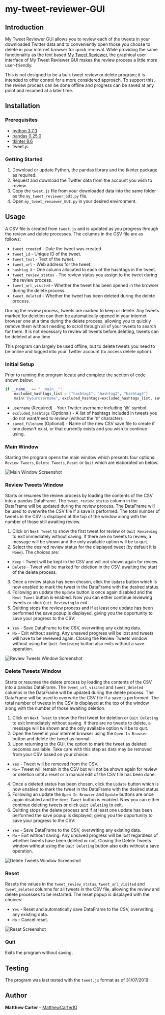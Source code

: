 # my-tweet-reviewer-GUI

## Introduction

My Tweet Reviewer GUI allows you to review each of the tweets in your downloaded Twitter data and to conveniently open those you choose to delete in your internet browser for quick removal. While providing the same functionality as the text based [My Tweet Reviewer](https://github.com/MatthewCarterIO/my-tweet-reviewer), the graphical user interface of My Tweet Reviewer GUI makes the review process a little more user-friendly.

This is not designed to be a bulk tweet review or delete program; it is intended to offer control for a more considered approach. To support this, the review process can be done offline and progress can be saved at any point and resumed at a later time.

## Installation

### Prerequisites

* [python 3.7.3](https://www.python.org/)
* [pandas 0.25.0](https://pandas.pydata.org/index.html)
* [tkinter 8.6](https://docs.python.org/3/library/tkinter.html)
* tweet.js

### Getting Started

1. Download or update Python, the pandas library and the tkinter package as required. 
2. Request and download the Twitter data from the account you wish to review.
3. Copy the `tweet.js` file from your downloaded data into the same folder as the `my_tweet_reviewer_GUI.py` file.
4. Open `my_tweet_reviewer_GUI.py` in your desired environment.

## Usage

A CSV file is created from `tweet.js` and is updated as you progress through the review and delete processes. The columns in the CSV file are as follows:

- `tweet_created` - Date the tweet was created.
- `tweet_id` - Unique ID of the tweet.
- `tweet_text` - Text of the tweet.
- `tweet_url` - Web address for the tweet.
- `hashtag_X` - One column allocated to each of the hashtags in the tweet.
- `tweet_review_status` - The review status you assign to the tweet during the review process.
- `tweet_url_visited` - Whether the tweet has been opened in the browser during the delete process.
- `tweet_deleted` - Whether the tweet has been deleted during the delete process.

During the review process, tweets are marked to keep or delete. Any tweets marked for deletion can then be automatically opened in your internet browser one at a time during the delete process, allowing you to quickly remove them without needing to scroll through all of your tweets to search for them. It is not necessary to review all tweets before deleting, tweets can be deleted at any time.

This program can largely be used offline, but to delete tweets you need to be online and logged into your Twitter account (to access delete option).

### Initial Setup

Prior to running the program locate and complete the section of code shown below:

```python
if __name__ == "__main__":
    excluded_hashtags_list = ["hashtag1", "hashtag2", "hashtag3"]
    main("@yourusername", excluded_hashtags=excluded_hashtags_list, saved_filename="my_tweet_review.csv")
```

- `username` (Required) - Your Twitter username including '@' symbol.
- `excluded_hashtags` (Optional) - A list of hashtags included in tweets you do not want/need to review (without the '#' character).
- `saved_filename` (Optional) - Name of the new CSV save file to create if one doesn't exist, or that currently exists and you wish to continue using.

### Main Window

Starting the program opens the main window which presents four options: `Review Tweets`, `Delete Tweets`, `Reset` or `Quit` which are elaborated on below.

![Main Window Screenshot](screenshots/main_window.png)

### Review Tweets Window

Starts or resumes the review process by loading the contents of the CSV into a pandas DataFrame. The `tweet_review_status` column in the DataFrame will be updated during the review process. The DataFrame will be used to overwrite the CSV file if a save is performed. The total number of tweets in the CSV is displayed at the top of the window along with the number of those still awaiting review.

1. Click on `Next Tweet` to show the first tweet for review or `Quit Reviewing` to exit immediately without saving. If there are no tweets to review, a message will be shown and the only available option will be to quit.
2. Select the desired review status for the displayed tweet (by default it is `None`). The choices are:
- `Keep` - Tweet will be kept in the CSV and will not shown again for review.
- `Delete` - Tweet will be marked for deletion in the CSV, awaiting the start of the delete process.
3. Once a review status has been chosen, click the `Update` button which is now enabled to mark the tweet in the DataFrame with the desired status. 
4. Following an update the `Update` button is once again disabled and the `Next Tweet` button is enabled. Now you can either continue reviewing tweets or click `Quit Reviewing` to exit.
5. Quitting stops the review process and if at least one update has been performed the save popup is displayed, giving you the opportunity to save your progress to the CSV: 
- `Yes` - Save DataFrame to the CSV, overwriting any existing data.
- `No` - Exit without saving. Any unsaved progress will be lost and tweets will have to be reviewed again. Closing the Review Tweets window without using the `Quit Reviewing` button also exits without a save operation.

![Review Tweets Window Screenshot](screenshots/review_tweets.png)

### Delete Tweets Window

Starts or resumes the delete process by loading the contents of the CSV into a pandas DataFrame. The `tweet_url_visited` and `tweet_deleted` columns in the DataFrame will be updated during the delete process. The DataFrame will be used to overwrite the CSV file if a save is performed. The total number of tweets in the CSV is displayed at the top of the window along with the number of those awaiting deletion.

1. Click on `Next Tweet` to show the first tweet for deletion or `Quit Deleting` to exit immediately without saving. If there are no tweets to delete, a message will be shown and the only available option will be to quit.
2. Open the tweet in your internet browser using the `Open In Browser` button and delete the tweet as normal. 
3. Upon returning to the GUI, the option to mark the tweet as deleted becomes available. Take care with this step as data may be removed from your CSV based on your choice: 
- `Yes` - Tweet will be removed from the CSV. 
- `No` - Tweet will remain in the CSV but will not be shown again for review or deletion until a reset or a manual edit of the CSV file has been done.
4. Once a deleted status has been chosen, click the `Update` button which is now enabled to mark the tweet in the DataFrame with the desired status. 
5. Following an update the `Open In Browser` and `Update` buttons are once again disabled and the `Next Tweet` button is enabled. Now you can either continue deleting tweets or click `Quit Deleting` to exit.
6. Quitting stops the delete process and if at least one update has been performed the save popup is displayed, giving you the opportunity to save your progress to the CSV: 
- `Yes` - Save DataFrame to the CSV, overwriting any existing data.
- `No` - Exit without saving. Any unsaved progress will be lost regardless of whether tweets have been deleted or not. Closing the Delete Tweets window without using the `Quit Deleting` button also exits without a save operation.

![Delete Tweets Window Screenshot](screenshots/delete_tweets.png)

### Reset

Resets the values in the `tweet_review_status`, `tweet_url_visited` and `tweet_deleted` columns for all tweets in the CSV file, allowing the review and delete processes to be restarted. The reset popup is displayed with the choices: 
- `Yes` - Reset and automatically save DataFrame to the CSV, overwriting any existing data.
- `No` - Cancel reset.

![Reset Screenshot](screenshots/reset.png)

### Quit

Exits the program without saving.

## Testing

The program was last tested with the `tweet.js` format as of 31/07/2019. 

## Author

**Matthew Carter** - [MatthewCarterIO](https://github.com/MatthewCarterIO)
